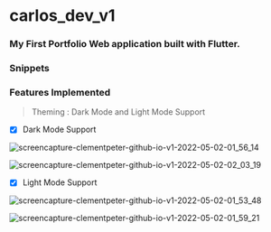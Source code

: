 # carlos_dev_v1

### My First Portfolio Web application built with Flutter.

### Snippets

### Features Implemented
>  Theming : Dark Mode and Light Mode Support

- [x] Dark Mode Support

![screencapture-clementpeter-github-io-v1-2022-05-02-01_56_14](https://user-images.githubusercontent.com/61213263/166172897-819628c3-115e-464c-a98e-2889e0e2d834.png)

![screencapture-clementpeter-github-io-v1-2022-05-02-02_03_19](https://user-images.githubusercontent.com/61213263/166172929-c36507cd-d54c-4c62-a929-fb696c8b1186.png)

- [x] Light Mode Support

![screencapture-clementpeter-github-io-v1-2022-05-02-01_53_48](https://user-images.githubusercontent.com/61213263/166172950-dea2b4ee-01cc-40c5-96d7-d893191116ee.png)

![screencapture-clementpeter-github-io-v1-2022-05-02-01_59_21](https://user-images.githubusercontent.com/61213263/166173110-1af7ebba-36b6-446b-9af8-9d5038913c80.png)
